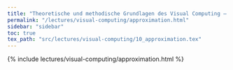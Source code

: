 ```yaml
---
title: "Theoretische und methodische Grundlagen des Visual Computing – Approximation"
permalink: "/lectures/visual-computing/approximation.html"
sidebar: "sidebar"
toc: true
tex_path: "src/lectures/visual-computing/10_approximation.tex"
---
```


{% include lectures/visual-computing/approximation.html %}